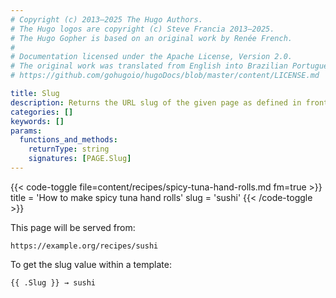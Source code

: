 ```yaml
---
# Copyright (c) 2013–2025 The Hugo Authors.
# The Hugo logos are copyright (c) Steve Francia 2013–2025.
# The Hugo Gopher is based on an original work by Renée French.
#
# Documentation licensed under the Apache License, Version 2.0.
# The original work was translated from English into Brazilian Portuguese.
# https://github.com/gohugoio/hugoDocs/blob/master/content/LICENSE.md

title: Slug
description: Returns the URL slug of the given page as defined in front matter.
categories: []
keywords: []
params:
  functions_and_methods:
    returnType: string
    signatures: [PAGE.Slug]
---
```


{{< code-toggle file=content/recipes/spicy-tuna-hand-rolls.md fm=true >}}
title = 'How to make spicy tuna hand rolls'
slug = 'sushi'
{{< /code-toggle >}}

This page will be served from:

    https://example.org/recipes/sushi

To get the slug value within a template:

```go-html-template
{{ .Slug }} → sushi
```
